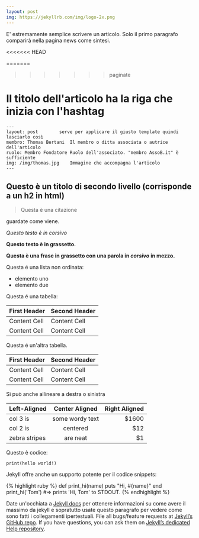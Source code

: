 ```yaml
---
layout: post
img: https://jekyllrb.com/img/logo-2x.png
---
```

E' estremamente semplice scrivere un articolo. Solo il primo paragrafo comparirà nella pagina news come sintesi.
<!-- more -->
<<<<<<< HEAD

=======
>>>>>>> paginate

# Il titolo dell'articolo ha la riga che inizia con l'hashtag


	---
	layout: post 		serve per applicare il giusto template quindi lasciarlo così
	membro: Thomas Bertani	Il membro o ditta associata o autrice dell'articolo
	ruolo: Membro Fondatore	Ruolo dell'associato. "membro AssoB.it" è sufficiente
	img: /img/thomas.jpg 	Immagine che accompagna l'articolo
	---

## Questo è un titolo di secondo livello (corrisponde a un h2 in html)

> Questa è una citazione

guardate come viene.

*Questo testo è in corsivo*

**Questo testo è in grassetto.**

**Questa è una frase in grassetto con una parola in _corsivo_ in mezzo.**


Questa é una lista non ordinata:

* elemento uno
* elemento due

Questa é una tabella:

First Header  | Second Header
------------- | -------------
Content Cell  | Content Cell
Content Cell  | Content Cell

Questa é un'altra tabella.

| First Header  | Second Header |
| ------------- | ------------- |
| Content Cell  | Content Cell  |
| Content Cell  | Content Cell  |

Si può anche allineare a destra o sinistra

| Left-Aligned  | Center Aligned  | Right Aligned |
| :------------ |:---------------:| -----:|
| col 3 is      | some wordy text | $1600 |
| col 2 is      | centered        |   $12 |
| zebra stripes | are neat        |    $1 |


Questo è codice:

```
print(hello world!)
```

Jekyll offre anche un supporto potente per il codice snippets:

{% highlight ruby %}
def print_hi(name)
  puts "Hi, #{name}"
end
print_hi('Tom')
#=> prints 'Hi, Tom' to STDOUT.
{% endhighlight %}

Date un'occhiata a [Jekyll docs][jekyll] per ottenere informazioni su come avere il massimo da jekyll e sopratutto usate questo paragrafo per vedere come sono fatti i collegamenti ipertestuali.
File all bugs/feature requests at [Jekyll’s GitHub repo][jekyll-gh]. If you have questions, you can ask them on [Jekyll’s dedicated Help repository][jekyll-help].

[jekyll]:      http://jekyllrb.com
[jekyll-gh]:   https://github.com/jekyll/jekyll
[jekyll-help]: https://github.com/jekyll/jekyll-help
